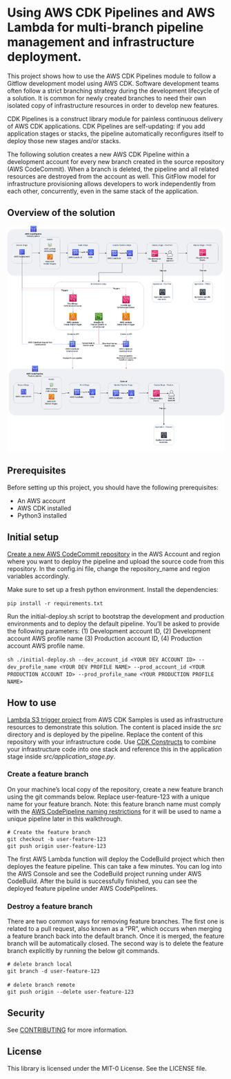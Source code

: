 
# Using AWS CDK Pipelines and AWS Lambda for multi-branch pipeline management and infrastructure deployment. 

This project shows how to use the AWS CDK Pipelines module to follow a Gitflow development model
using AWS CDK. Software development teams often follow a strict branching strategy during the
development lifecycle of a solution. It is common for newly created branches to need their own isolated
copy of infrastructure resources in order to develop new features.

CDK Pipelines is a construct library module for painless continuous delivery of AWS CDK applications.
CDK Pipelines are self-updating: if you add application stages or stacks, the pipeline automatically
reconfigures itself to deploy those new stages and/or stacks.

The following solution creates a new AWS CDK Pipeline within a development account for every new
branch created in the source repository (AWS CodeCommit). When a branch is deleted, the pipeline and
all related resources are destroyed from the account as well. This GitFlow model for infrastructure
provisioning allows developers to work independently from each other, concurrently, even in the same
stack of the application.


## Overview of the solution

![Architecture diagram](./diagrams/architecture.png)

## Prerequisites 
Before setting up this project, you should have the following prerequisites:
* An AWS account
* AWS CDK installed
* Python3 installed

## Initial setup 
[Create a new AWS CodeCommit repository](https://docs.aws.amazon.com/codecommit/latest/userguide/how-to-create-repository.html) in the AWS Account and region where you want to deploy
the pipeline and upload the source code from this repository. In the config.ini file, change the
repository_name and region variables accordingly.

Make sure to set up a fresh python environment. Install the dependencies:

`pip install -r requirements.txt`

Run the initial-deploy.sh script to bootstrap the development and production environments and to
deploy the default pipeline. You’ll be asked to provide the following parameters: (1) Development
account ID, (2) Development account AWS profile name (3) Production account ID, (4) Production
account AWS profile name.

`sh ./initial-deploy.sh --dev_account_id <YOUR DEV ACCOUNT ID> --
dev_profile_name <YOUR DEV PROFILE NAME> --prod_account_id <YOUR PRODUCTION
ACCOUNT ID> --prod_profile_name <YOUR PRODUCTION PROFILE NAME>`

## How to use

[Lambda S3 trigger project](https://github.com/aws-samples/aws-cdk-examples/tree/master/python/lambda-s3-trigger) from AWS CDK Samples is used as infrastructure resources to demonstrate
this solution. The content is placed inside the *src* directory and is deployed by the pipeline. Replace the content of this repository with your infrastructure code. Use [CDK Constructs](https://docs.aws.amazon.com/cdk/latest/guide/constructs.html) to combine your infrastructure code into one stack and reference this in the application stage inside *src/application_stage.py*. 

### Create a feature branch 

On your machine’s local copy of the repository, create a new feature branch using the git commands
below. Replace user-feature-123 with a unique name for your feature branch. Note: this feature branch name must comply with the [AWS CodePipeline naming restrictions](https://docs.aws.amazon.com/codepipeline/latest/userguide/limits.html#:~:text=Pipeline%20names%20cannot%20exceed%20100,letters%20A%20through%20Z%2C%20inclusive.) for it will be used to name a unique
pipeline later in this walkthrough. 

```
# Create the feature branch
git checkout -b user-feature-123
git push origin user-feature-123
```

The first AWS Lambda function will deploy the CodeBuild project which then deployes the feature
pipeline. This can take a few minutes. You can log into the AWS Console and see the CodeBuild project
running under AWS CodeBuild. After the build is successfully finished, you can see the deployed feature pipeline under AWS
CodePipelines.

### Destroy a feature branch 
There are two common ways for removing feature branches. The first one is related to a pull request,
also known as a “PR”, which occurs when merging a feature branch back into the default branch. Once it
is merged, the feature branch will be automatically closed. The second way is to delete the feature
branch explicitly by running the below git commands.

```
# delete branch local
git branch -d user-feature-123

# delete branch remote
git push origin --delete user-feature-123
```


## Security

See [CONTRIBUTING](CONTRIBUTING.md#security-issue-notifications) for more information.

## License

This library is licensed under the MIT-0 License. See the LICENSE file.

